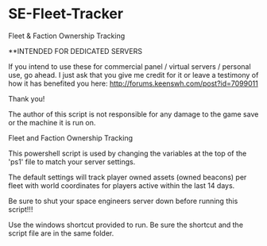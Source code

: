 SE-Fleet-Tracker
================

Fleet &amp; Faction Ownership Tracking

**INTENDED FOR DEDICATED SERVERS

If you intend to use these for commercial panel / virtual servers / personal use, go ahead. I just ask that you give me credit for it or leave a testimony of how it has benefited you here: http://forums.keenswh.com/post?id=7099011

Thank you!

The author of this script is not responsible for any damage to the game save or the machine it is run on.

Fleet and Faction Ownership Tracking

This powershell script is used by changing the variables at the top of the 'ps1' file to match your server settings. 

The default settings will track player owned assets (owned beacons) per fleet with world coordinates for players active within the last 14 days.

Be sure to shut your space engineers server down before running this script!!!

Use the windows shortcut provided to run. Be sure the shortcut and the script file are in the same folder.
